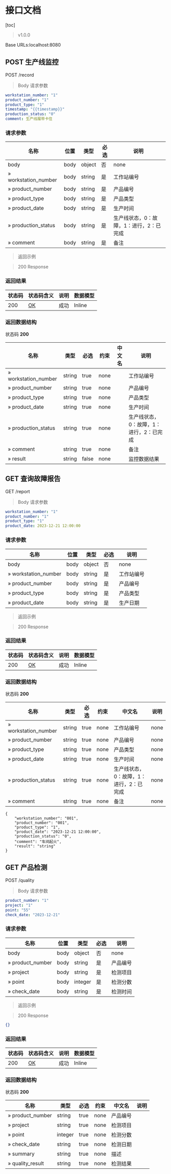# 接口文档

[toc]

> v1.0.0

Base URLs:localhost:8080

## POST 生产线监控

POST /record

> Body 请求参数

```yaml
workstation_number: "1"
product_number: "1"
product_type: "1"
timestamp: "{{timestamp}}"
production_status: "0"
comment: 生产线履带卡住
```

### 请求参数

| 名称                 | 位置 | 类型   | 必选 | 说明                                    |
| -------------------- | ---- | ------ | ---- | --------------------------------------- |
| body                 | body | object | 否   | none                                    |
| » workstation_number | body | string | 是   | 工作站编号                              |
| » product_number     | body | string | 是   | 产品编号                                |
| » product_type       | body | string | 是   | 产品类型                                |
| » product_date       | body | string | 是   | 生产时间                                |
| » production_status  | body | string | 是   | 生产线状态，0：故障，1：进行，2：已完成 |
| » comment            | body | string | 是   | 备注                                    |

> 返回示例

> 200 Response

### 返回结果

| 状态码 | 状态码含义                                              | 说明 | 数据模型 |
| ------ | ------------------------------------------------------- | ---- | -------- |
| 200    | [OK](https://tools.ietf.org/html/rfc7231#section-6.3.1) | 成功 | Inline   |

### 返回数据结构

状态码 **200**

| 名称                 | 类型   | 必选  | 约束 | 中文名 | 说明                                    |
| -------------------- | ------ | ----- | ---- | ------ | --------------------------------------- |
| » workstation_number | string | true  | none |        | 工作站编号                              |
| » product_number     | string | true  | none |        | 产品编号                                |
| » product_type       | string | true  | none |        | 产品类型                                |
| » product_date       | string | true  | none |        | 生产时间                                |
| » production_status  | string | true  | none |        | 生产线状态，0：故障，1：进行，2：已完成 |
| » comment            | string | true  | none |        | 备注                                    |
| » result             | string | false | none |        | 监控数据结果                            |

## GET 查询故障报告

GET /report

> Body 请求参数

```yaml
workstation_number: "1"
product_number: "1"
product_type: "1"
product_date: 2023-12-21 12:00:00
```

### 请求参数

| 名称                 | 位置 | 类型   | 必选 | 说明       |
| -------------------- | ---- | ------ | ---- | ---------- |
| body                 | body | object | 否   | none       |
| » workstation_number | body | string | 是   | 工作站编号 |
| » product_number     | body | string | 是   | 产品编号   |
| » product_type       | body | string | 是   | 产品类型   |
| » product_date       | body | string | 是   | 生产日期   |

> 返回示例

> 200 Response

### 返回结果

| 状态码 | 状态码含义                                              | 说明 | 数据模型 |
| ------ | ------------------------------------------------------- | ---- | -------- |
| 200    | [OK](https://tools.ietf.org/html/rfc7231#section-6.3.1) | 成功 | Inline   |

### 返回数据结构

状态码 **200**

| 名称                 | 类型   | 必选 | 约束 | 中文名                                  | 说明 |
| -------------------- | ------ | ---- | ---- | --------------------------------------- | ---- |
| » workstation_number | string | true | none | 工作站编号                              | none |
| » product_number     | string | true | none | 产品编号                                | none |
| » product_type       | string | true | none | 产品类型                                | none |
| » product_date       | string | true | none | 生产时间                                | none |
| » production_status  | string | true | none | 生产线状态，0：故障，1：进行，2：已完成 | none |
| » comment            | string | true | none | 备注                                    | none |




```
{
    "workstation_number": "001",
    "product_number": "001",
    "product_type": "1",
    "product_date": "2023-12-21 12:00:00",
    "production_status": "0",
    "comment": "车间起火",
    "result": "string"
}
```



## GET 产品检测

POST /quality

> Body 请求参数

```yaml
product_number: "1"
project: "1"
point: "55"
check_date: "2023-12-21"
```

### 请求参数

| 名称             | 位置 | 类型    | 必选 | 说明     |
| ---------------- | ---- | ------- | ---- | -------- |
| body             | body | object  | 否   | none     |
| » product_number | body | string  | 是   | 产品编号 |
| » project        | body | string  | 是   | 检测项目 |
| » point          | body | integer | 是   | 检测分数 |
| » check_date     | body | string  | 是   | 检测时间 |

> 返回示例

> 200 Response

```json
{}
```

### 返回结果

| 状态码 | 状态码含义                                              | 说明 | 数据模型 |
| ------ | ------------------------------------------------------- | ---- | -------- |
| 200    | [OK](https://tools.ietf.org/html/rfc7231#section-6.3.1) | 成功 | Inline   |

### 返回数据结构

状态码 **200**

| 名称             | 类型    | 必选 | 约束 | 中文名   | 说明 |
| ---------------- | ------- | ---- | ---- | -------- | ---- |
| » product_number | string  | true | none | 产品编号 |      |
| » project        | string  | true | none | 检测项目 |      |
| » point          | integer | true | none | 检测分数 |      |
| » check_date     | string  | true | none | 检测日期 |      |
| » summary        | string  | true | none | 描述     |      |
| » quality_result | string  | true | none | 检测结果 |      |



